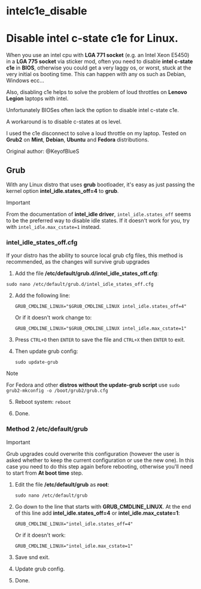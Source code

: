 # intelc1e_disable
# Disable intel c-state c1e for Linux.

When you use an intel cpu with **LGA 771 socket** (e.g. an Intel Xeon E5450) in a **LGA 775 socket** via sticker mod, often you need to disable **intel c-state c1e** in **BIOS**, otherwise you could get a very laggy os, or worst, stuck at the very initial os booting time. This can happen with any os such as Debian, Windows ecc...

Also, disabling c1e helps to solve the problem of loud throttles on **Lenovo Legion** laptops with intel.

Unfortunately BIOSes often lack the option to disable intel c-state c1e.

A workaround is to disable c-states at os level.

I used the c1e disconnect to solve a loud throttle on my laptop. Tested on **Grub2** on **Mint**, **Debian**, **Ubuntu** and **Fedora** distributions.

Original author: @KeyofBlueS

## Grub

With any Linux distro that uses **grub** bootloader, it's easy as just passing the kernel option **intel_idle.states_off=4** to **grub**.

> [!IMPORTANT]
> From the documentation of **intel_idle driver**, `intel_idle.states_off` seems to be the preferred way to disable idle states. If it doesn't work for you, try with `intel_idle.max_cstate=1` instead.

### intel_idle_states_off.cfg

If your distro has the ability to source local grub cfg files, this method is recommended, as the changes will survive grub upgrades

1. Add the file **/etc/default/grub.d/intel_idle_states_off.cfg**:

`sudo nano /etc/default/grub.d/intel_idle_states_off.cfg`

2. Add the following line:

    `GRUB_CMDLINE_LINUX="$GRUB_CMDLINE_LINUX intel_idle.states_off=4"`

    Or if it doesn't work change to:

    `GRUB_CMDLINE_LINUX="$GRUB_CMDLINE_LINUX intel_idle.max_cstate=1"`

3. Press `CTRL+O` then `ENTER` to save the file and `CTRL+X` then `ENTER` to exit.

4. Then update grub config:

    `sudo update-grub`

> [!NOTE]
> For Fedora and other **distros without the update-grub script**
> use `sudo grub2-mkconfig -o /boot/grub2/grub.cfg`

5. Reboot system: `reboot`

6. Done.

### Method 2 /etc/default/grub

> [!IMPORTANT]
> Grub upgrades could overwrite this configuration (however the user is asked whether to keep the current configuration or use the new one). In this case you need to do this step again before rebooting, otherwise you'll need to start from **At boot time** step.

1. Edit the file **/etc/default/grub** as **root**:

   `sudo nano /etc/default/grub`

2. Go down to the line that starts with **GRUB_CMDLINE_LINUX**. At the end of this line add **intel_idle.states_off=4** or **intel_idle.max_cstate=1**:

    `GRUB_CMDLINE_LINUX="intel_idle.states_off=4"`
    
     Or if it doesn't work:
     
     `GRUB_CMDLINE_LINUX="intel_idle.max_cstate=1"`

3. Save snd exit.

4. Update grub config.

5. Done.
